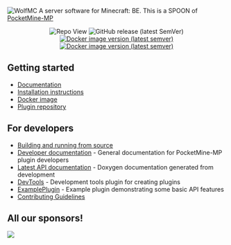 ![WolfMC](https://capsule-render.vercel.app/api?type=Waving&color=timeGradient&height=200&animation=fadeIn&section=header&text=WolfMC&fontSize=70)
A server software for Minecraft: BE. This is a SPOON of [PocketMine-MP](https://github.com/pmmp/PocketMine-MP/tree/3.28.0)
<p align="center">
  <img alt="Repo View" src="https://komarev.com/ghpvc/?username=Wolf-MC&color=green">
	<img alt="GitHub release (latest SemVer)" src="https://img.shields.io/github/v/release/Wolf-MC/WolfMC?label=release&sort=semver">
	<a href="https://hub.docker.com/r/pmmp/pocketmine-mp"><img src="https://img.shields.io/docker/v/pmmp/pocketmine-mp?logo=docker&label=image" alt="Docker image version (latest semver)" /></a>
	<a href="https://discord.gg/VjsJWyBd"><img src="https://img.shields.io/discord/988754370994798652.svg?label=&logo=discord&logoColor=ffffff&color=7389D8&labelColor=6A7EC2" alt="Docker image version (latest semver)" /></a>
</p>

## Getting started
- [Documentation](http://pmmp.readthedocs.org/)
- [Installation instructions](https://pmmp.readthedocs.io/en/rtfd/installation.html)
- [Docker image](https://hub.docker.com/r/pmmp/pocketmine-mp)
- [Plugin repository](https://poggit.pmmp.io/plugins)

## For developers
 * [Building and running from source](BUILDING.md)
 * [Developer documentation](https://devdoc.pmmp.io) - General documentation for PocketMine-MP plugin developers
 * [Latest API documentation](https://jenkins.pmmp.io/job/PocketMine-MP-doc/doxygen/) - Doxygen documentation generated from development
 * [DevTools](https://github.com/pmmp/DevTools/) - Development tools plugin for creating plugins
 * [ExamplePlugin](https://github.com/pmmp/ExamplePlugin/) - Example plugin demonstrating some basic API features
 * [Contributing Guidelines](CONTRIBUTING.md)

## All our sponsors!  
<a href="https://github.com/Wolf-MC/graphs/contributors">
  <img src="https://contrib.rocks/image?repo=Wolf-MC/WolfMC" />
</a>
